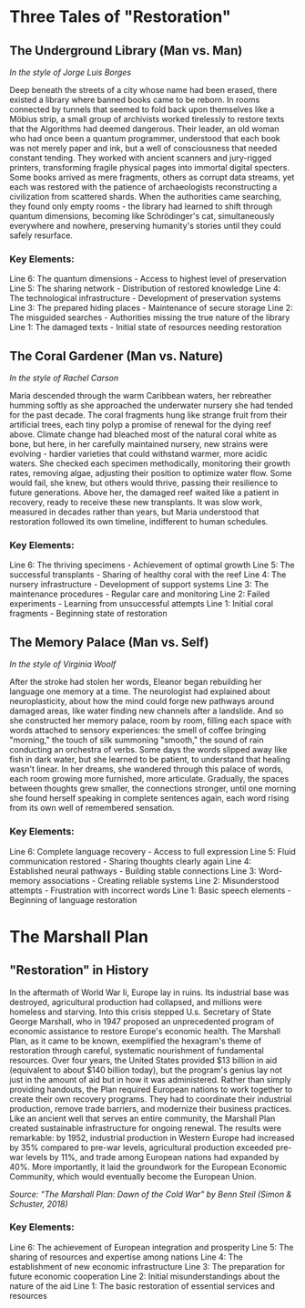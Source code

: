 # Three Tales of "Restoration"

## The Underground Library (Man vs. Man)
*In the style of Jorge Luis Borges*

Deep beneath the streets of a city whose name had been erased, there existed a library where banned books came to be reborn. In rooms connected by tunnels that seemed to fold back upon themselves like a Möbius strip, a small group of archivists worked tirelessly to restore texts that the Algorithms had deemed dangerous. Their leader, an old woman who had once been a quantum programmer, understood that each book was not merely paper and ink, but a well of consciousness that needed constant tending. They worked with ancient scanners and jury-rigged printers, transforming fragile physical pages into immortal digital specters. Some books arrived as mere fragments, others as corrupt data streams, yet each was restored with the patience of archaeologists reconstructing a civilization from scattered shards. When the authorities came searching, they found only empty rooms - the library had learned to shift through quantum dimensions, becoming like Schrödinger\'s cat, simultaneously everywhere and nowhere, preserving humanity\'s stories until they could safely resurface.

### Key Elements:

Line 6: The quantum dimensions - Access to highest level of preservation
Line 5: The sharing network - Distribution of restored knowledge
Line 4: The technological infrastructure - Development of preservation systems
Line 3: The prepared hiding places - Maintenance of secure storage
Line 2: The misguided searches - Authorities missing the true nature of the library
Line 1: The damaged texts - Initial state of resources needing restoration

## The Coral Gardener (Man vs. Nature)
*In the style of Rachel Carson*

Maria descended through the warm Caribbean waters, her rebreather humming softly as she approached the underwater nursery she had tended for the past decade. The coral fragments hung like strange fruit from their artificial trees, each tiny polyp a promise of renewal for the dying reef above. Climate change had bleached most of the natural coral white as bone, but here, in her carefully maintained nursery, new strains were evolving - hardier varieties that could withstand warmer, more acidic waters. She checked each specimen methodically, monitoring their growth rates, removing algae, adjusting their position to optimize water flow. Some would fail, she knew, but others would thrive, passing their resilience to future generations. Above her, the damaged reef waited like a patient in recovery, ready to receive these new transplants. It was slow work, measured in decades rather than years, but Maria understood that restoration followed its own timeline, indifferent to human schedules.

### Key Elements:

Line 6: The thriving specimens - Achievement of optimal growth
Line 5: The successful transplants - Sharing of healthy coral with the reef
Line 4: The nursery infrastructure - Development of support systems
Line 3: The maintenance procedures - Regular care and monitoring
Line 2: Failed experiments - Learning from unsuccessful attempts
Line 1: Initial coral fragments - Beginning state of restoration

## The Memory Palace (Man vs. Self)
*In the style of Virginia Woolf*

After the stroke had stolen her words, Eleanor began rebuilding her language one memory at a time. The neurologist had explained about neuroplasticity, about how the mind could forge new pathways around damaged areas, like water finding new channels after a landslide. And so she constructed her memory palace, room by room, filling each space with words attached to sensory experiences: the smell of coffee bringing "morning," the touch of silk summoning "smooth," the sound of rain conducting an orchestra of verbs. Some days the words slipped away like fish in dark water, but she learned to be patient, to understand that healing wasn\'t linear. In her dreams, she wandered through this palace of words, each room growing more furnished, more articulate. Gradually, the spaces between thoughts grew smaller, the connections stronger, until one morning she found herself speaking in complete sentences again, each word rising from its own well of remembered sensation.

### Key Elements:

Line 6: Complete language recovery - Access to full expression
Line 5: Fluid communication restored - Sharing thoughts clearly again
Line 4: Established neural pathways - Building stable connections
Line 3: Word-memory associations - Creating reliable systems
Line 2: Misunderstood attempts - Frustration with incorrect words
Line 1: Basic speech elements - Beginning of language restoration
# The Marshall Plan

## "Restoration" in History

In the aftermath of World War Ii, Europe lay in ruins. Its industrial base was destroyed, agricultural production had collapsed, and millions were homeless and starving. Into this crisis stepped U.s. Secretary of State George Marshall, who in 1947 proposed an unprecedented program of economic assistance to restore Europe\'s economic health. The Marshall Plan, as it came to be known, exemplified the hexagram\'s theme of restoration through careful, systematic nourishment of fundamental resources. Over four years, the United States provided $13 billion in aid (equivalent to about $140 billion today), but the program\'s genius lay not just in the amount of aid but in how it was administered. Rather than simply providing handouts, the Plan required European nations to work together to create their own recovery programs. They had to coordinate their industrial production, remove trade barriers, and modernize their business practices. Like an ancient well that serves an entire community, the Marshall Plan created sustainable infrastructure for ongoing renewal. The results were remarkable: by 1952, industrial production in Western Europe had increased by 35% compared to pre-war levels, agricultural production exceeded pre-war levels by 11%, and trade among European nations had expanded by 40%. More importantly, it laid the groundwork for the European Economic Community, which would eventually become the European Union.

*Source: "The Marshall Plan: Dawn of the Cold War" by Benn Steil (Simon & Schuster, 2018)*

### Key Elements:
Line 6: The achievement of European integration and prosperity
Line 5: The sharing of resources and expertise among nations
Line 4: The establishment of new economic infrastructure
Line 3: The preparation for future economic cooperation
Line 2: Initial misunderstandings about the nature of the aid
Line 1: The basic restoration of essential services and resources